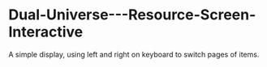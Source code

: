 # Dual-Universe---Resource-Screen-Interactive
A simple display, using left and right on keyboard to switch pages of items.
